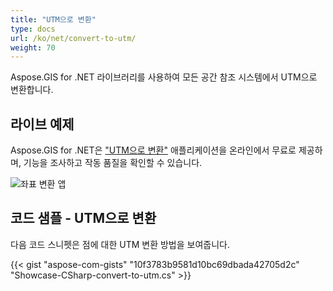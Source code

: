 ```yaml
---
title: "UTM으로 변환"
type: docs
url: /ko/net/convert-to-utm/
weight: 70
---
```


Aspose.GIS for .NET 라이브러리를 사용하여 모든 공간 참조 시스템에서 UTM으로 변환합니다.

## **라이브 예제**

Aspose.GIS for .NET은 ["UTM으로 변환"](https://products.aspose.app/gis/transformation/convert-to-utm) 애플리케이션을 온라인에서 무료로 제공하며, 기능을 조사하고 작동 품질을 확인할 수 있습니다.

![좌표 변환 앱](transform-coordinates.png)

## **코드 샘플 - UTM으로 변환**

다음 코드 스니펫은 점에 대한 UTM 변환 방법을 보여줍니다.

{{< gist "aspose-com-gists" "10f3783b9581d10bc69dbada42705d2c" "Showcase-CSharp-convert-to-utm.cs" >}}
